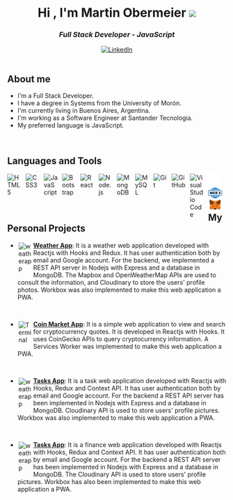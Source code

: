 <h1 align="center">Hi , I'm Martin Obermeier <img src="https://media.giphy.com/media/hvRJCLFzcasrR4ia7z/giphy.gif" width="35"></h1>

<h3 align="center"><i>Full Stack Developer - JavaScript</i></h3>
<div align=center>
    <a href="https://www.linkedin.com/in/martinobermeier87"><img src="https://img.shields.io/badge/Linkedin-0077b5?style=flat&logo=linkedin" alt="LinkedIn" /></a>
</div>
<br />

## About me

- I'm a Full Stack Developer.
- I have a degree in Systems from the University of Morón.
- I'm currently living in Buenos Aires, Argentina.
- I'm working as a Software Engineer at Santander Tecnologia.
- My preferred language is JavaScript.

<br />

## Languages and Tools

<img align="left" alt="HTML5" width="32px" src="https://cdn.jsdelivr.net/gh/devicons/devicon/icons/html5/html5-original.svg" style="padding-right:10px;" />
<img align="left" alt="CSS3" width="32px" src="https://cdn.jsdelivr.net/gh/devicons/devicon/icons/css3/css3-original.svg" style="padding-right:10px;" />
<img align="left" alt="JavaScript" width="32px" src="https://cdn.jsdelivr.net/gh/devicons/devicon/icons/javascript/javascript-original.svg" style="padding-right:10px;" />
<img align="left" alt="Bootstrap" width="32px" src="https://cdn.jsdelivr.net/gh/devicons/devicon/icons/bootstrap/bootstrap-original.svg" style="padding-right:10px;" />
<img align="left" alt="React" width="32px" src="https://cdn.jsdelivr.net/gh/devicons/devicon/icons/react/react-original.svg" style="padding-right:10px;" />
<img align="left" alt="Node.js" width="32px" src="https://cdn.jsdelivr.net/gh/devicons/devicon/icons/nodejs/nodejs-original.svg" style="padding-right:10px;" />
<img align="left" alt="MongoDB" width="32px" src="https://cdn.jsdelivr.net/gh/devicons/devicon/icons/mongodb/mongodb-original.svg" style="padding-right:10px;" />
<img align="left" alt="MySQL" width="32px" src="https://cdn.jsdelivr.net/gh/devicons/devicon/icons/mysql/mysql-original.svg" style="padding-right:10px;" />
<img align="left" alt="Git" width="32px" src="https://cdn.jsdelivr.net/gh/devicons/devicon/icons/git/git-original.svg" style="padding-right:10px;" />
<img align="left" alt="GitHub" width="32px" src="https://user-images.githubusercontent.com/3369400/139447912-e0f43f33-6d9f-45f8-be46-2df5bbc91289.png" style="padding-right:10px;" />
<img align="left" alt="Visual Studio Code" width="32px" src="https://cdn.jsdelivr.net/gh/devicons/devicon/icons/vscode/vscode-original.svg" style="padding-right:10px;" />
<img align="left" alt="Terminal" width="32px" src="./img/terminal-dark.svg" />
<img align="left" alt="Web3" width="32px" src="./img/web-3-icon.svg" />
<img align="left" alt="Web3" width="32px" src="./img/MetaMask_Fox.svg" />
<!-- <img align="left" alt="Terminal" width="32px" src="./img/terminal-light.svg" /> -->

<br />
<br /> 
<br />

## My Personal Projects

<!-- - [**Blockchain Electronic Voting**](https://bevdapp1.surge.sh/): description... -->

- <img align="left" alt="weatherapp" style="padding:2px" width="32px" src="https://mo-clima.netlify.app/weather-icon.png" /> [**Weather App**](https://mo-clima.netlify.app/): It is a weather web application developed with Reactjs with Hooks and Redux. It has user authentication both by email and Google account. For the backend, we implemented a REST API server in Nodejs with Express and a database in MongoDB. The Mapbox and OpenWeatherMap APIs are used to consult the information, and Cloudinary to store the users' profile photos. Workbox was also implemented to make this web application a PWA.

<br />

- <img align="left" alt="Terminal" style="padding:2px" width="32px" src="https://mo-cryptos.netlify.app/static/media/logo.a34e2bbb945a0db8ac82.png" /> [**Coin Market App**](https://mo-cryptos.netlify.app/): It is a simple web application to view and search for cryptocurrency quotes. It is developed in Reactjs with Hooks. It uses CoinGecko APIs to query cryptocurrency information. A Services Worker was implemented to make this web application a PWA.

<br />

- <img align="left" alt="weatherapp" style="padding:2px" width="32px" src="https://mo-tasks.netlify.app/tareas-icono.png" /> [**Tasks App**](https://mo-tasks.netlify.app/): It is a task web application developed with Reactjs with Hooks, Redux and Context API. It has user authentication both by email and Google account. For the backend a REST API server has been implemented in Nodejs with Express and a database in MongoDB. Cloudinary API is used to store users' profile pictures. Workbox was also implemented to make this web application a PWA.

<br />

- <img align="left" alt="weatherapp" style="padding:2px" width="32px" src="https://mo-finanzas-app.netlify.app/favicon.png" /> [**Tasks App**](https://mo-finanzas-app.netlify.app): It is a finance web application developed with Reactjs with Hooks, Redux and Context API. It has user authentication both by email and Google account. For the backend a REST API server has been implemented in Nodejs with Express and a database in MongoDB. The Cloudinary API is used to store users' profile pictures. Workbox has also been implemented to make this web application a PWA.

<br />
<br />
